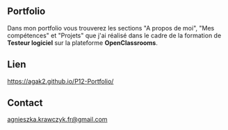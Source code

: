 ## Portfolio  
Dans mon portfolio vous trouverez les sections "A propos de moi", "Mes compétences" et "Projets" que j'ai réalisé dans le cadre de la formation de **Testeur logiciel** sur la plateforme **OpenClassrooms**.  
  
## Lien   
https://agak2.github.io/P12-Portfolio/  

## Contact  
agnieszka.krawczyk.fr@gmail.com